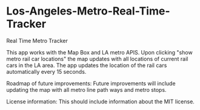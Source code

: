 # Los-Angeles-Metro-Real-Time-Tracker

Real Time Metro Tracker

This app works with the Map Box and LA metro APIS. Upon clicking "show metro rail car locations" the map updates with all locations of current rail cars in the LA area. The app updates the location of the rail cars automatically every 15 seconds. 

Roadmap of future improvements: Future improvements will include updating the map with all metro line path ways and metro stops.

License information: This should include information about the MIT license. 
